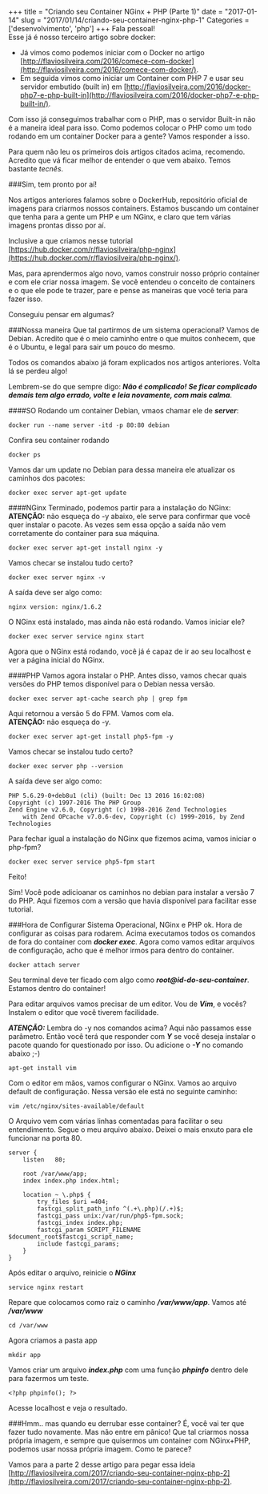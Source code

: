 +++
title = "Criando seu Container NGinx + PHP (Parte 1)"
date = "2017-01-14"
slug = "2017/01/14/criando-seu-container-nginx-php-1"
Categories = ['desenvolvimento', 'php']
+++
Fala pessoal!<br/>Esse já é nosso terceiro artigo sobre docker:

- Já vimos como podemos iniciar com o Docker no artigo [http://flaviosilveira.com/2016/comece-com-docker](http://flaviosilveira.com/2016/comece-com-docker/). 
- Em seguida vimos como iniciar um Container com PHP 7 e usar seu servidor embutido (built in) em [http://flaviosilveira.com/2016/docker-php7-e-php-built-in](http://flaviosilveira.com/2016/docker-php7-e-php-built-in/).

Com isso já conseguimos trabalhar com o PHP, mas o servidor Built-in não é a maneira ideal para isso. Como podemos colocar o PHP como um todo rodando em um container Docker para a gente? Vamos responder a isso.

Para quem não leu os primeiros dois artigos citados acima, recomendo. Acredito que vá ficar melhor de entender o que vem abaixo. Temos bastante *tecnês*.
<!--more-->
###Sim, tem pronto por aí!

Nos artigos anteriores falamos sobre o DockerHub, repositório oficial de imagens para criarmos nossos containers. Estamos buscando um container que tenha para a gente um PHP e um NGinx, e claro que tem várias imagens prontas disso por aí.

Inclusive a que criamos nesse tutorial [https://hub.docker.com/r/flaviosilveira/php-nginx](https://hub.docker.com/r/flaviosilveira/php-nginx/).

Mas, para aprendermos algo novo, vamos construir nosso próprio container e com ele criar nossa imagem. Se você entendeu o conceito de containers e o que ele pode te trazer, pare e pense as maneiras que você teria para fazer isso. 

Conseguiu pensar em algumas?

###Nossa maneira
Que tal partirmos de um sistema operacional? Vamos de Debian. Acredito que é o meio caminho entre o que muitos conhecem, que é o Ubuntu, e legal para sair um pouco do mesmo. 

Todos os comandos abaixo já foram explicados nos artigos anteriores. Volta lá se perdeu algo! 

Lembrem-se do que sempre digo: ***Não é complicado! Se ficar complicado demais tem algo errado, volte e leia novamente, com mais calma***.

####SO
Rodando um container Debian, vmaos chamar ele de ***server***:

	docker run --name server -itd -p 80:80 debian

Confira seu container rodando
	
	docker ps
	
Vamos dar um update no Debian para dessa maneira ele atualizar os caminhos dos pacotes:

	docker exec server apt-get update

####NGinx
Terminado, podemos partir para a instalação do NGinx:<br/>**ATENÇÃO:** não esqueça do -y abaixo, ele serve para confirmar que você quer instalar o pacote. As vezes sem essa opção a saída não vem corretamente do container para sua máquina.

	docker exec server apt-get install nginx -y
	
Vamos checar se instalou tudo certo?

	docker exec server nginx -v
	
A saída deve ser algo como:

	nginx version: nginx/1.6.2
	
O NGinx está instalado, mas ainda não está rodando. Vamos iniciar ele?

	docker exec server service nginx start
	
Agora que o NGinx está rodando, você já é capaz de ir ao seu localhost e ver a página inicial do NGinx.

####PHP
Vamos agora instalar o PHP. Antes disso, vamos checar quais versões do PHP temos disponível para o Debian nessa versão.

	docker exec server apt-cache search php | grep fpm
	
Aqui retornou a versão 5 do FPM. Vamos com ela.<br/>**ATENÇÃO:** não esqueça do -y.

	docker exec server apt-get install php5-fpm -y

Vamos checar se instalou tudo certo?	
	
	docker exec server php --version

A saída deve ser algo como:

	PHP 5.6.29-0+deb8u1 (cli) (built: Dec 13 2016 16:02:08) 
	Copyright (c) 1997-2016 The PHP Group
	Zend Engine v2.6.0, Copyright (c) 1998-2016 Zend Technologies
    	with Zend OPcache v7.0.6-dev, Copyright (c) 1999-2016, by Zend Technologies

Para fechar igual a instalação do NGinx que fizemos acima, vamos iniciar o php-fpm?

	docker exec server service php5-fpm start

Feito!
    	
Sim! Você pode adicioanar os caminhos no debian para instalar a versão 7 do PHP. Aqui fizemos com a versão que havia disponível para facilitar esse tutorial.

###Hora de Configurar
Sistema Operacional, NGinx e PHP ok. Hora de configurar as coisas para rodarem.
Acima executamos todos os comandos de fora do container com ***docker exec***. Agora como vamos editar arquivos de configuração, acho que é melhor irmos para dentro do container.

	docker attach server
	
Seu terminal deve ter ficado com algo como ***root@id-do-seu-container***. Estamos dentro do container!

Para editar arquivos vamos precisar de um editor. Vou de ***Vim***, e vocês? Instalem o editor que você tiverem facilidade.

***ATENÇÃO:*** Lembra do -y nos comandos acima? Aqui não passamos esse parâmetro. Então você terá que responder com ***Y*** se você deseja instalar o pacote quando for questionado por isso. Ou adicione o ***-Y*** no comando abaixo ;-)

	apt-get install vim
	
Com o editor em mãos, vamos configurar o NGinx.
Vamos ao arquivo default de configuração. Nessa versão ele está no seguinte caminho:

	vim /etc/nginx/sites-available/default

O Arquivo vem com várias linhas comentadas para facilitar o seu entendimento.
Segue o meu arquivo abaixo. Deixei o mais enxuto para ele funcionar na porta 80.

	server {
    	listen   80;

    	root /var/www/app;
    	index index.php index.html;

    	location ~ \.php$ {
        	try_files $uri =404;
        	fastcgi_split_path_info ^(.+\.php)(/.+)$;
        	fastcgi_pass unix:/var/run/php5-fpm.sock;
        	fastcgi_index index.php;
        	fastcgi_param SCRIPT_FILENAME $document_root$fastcgi_script_name;
        	include fastcgi_params;
    	}
	}

Após editar o arquivo, reinicie o ***NGinx***

	service nginx restart

Repare que colocamos como raiz o caminho ***/var/www/app***.
Vamos até ***/var/www***
	
	cd /var/www
	
Agora criamos a pasta app

	mkdir app
	
Vamos criar um arquivo ***index.php*** com uma função ***phpinfo*** dentro dele para fazermos um teste.

	<?php phpinfo(); ?>

Acesse localhost e veja o resultado.

###Hmm.. mas quando eu derrubar esse container?
É, você vai ter que fazer tudo novamente. Mas não entre em pânico! Que tal criarmos nossa própria imagem, e sempre que quisermos um container com NGinx+PHP, podemos usar nossa própria imagem. Como te parece?

Vamos para a parte 2 desse artigo para pegar essa ideia [http://flaviosilveira.com/2017/criando-seu-container-nginx-php-2](http://flaviosilveira.com/2017/criando-seu-container-nginx-php-2).
